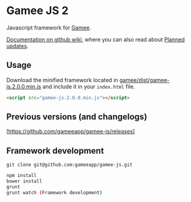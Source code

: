 Gamee JS 2
==========

Javascript framework for [Gamee].

[Documentation on github wiki], where you can also read about [Planned updates].

Usage
-----

Download the minified framework located in [gamee/dist/gamee-js.2.0.0.min.js] and include it in your ```index.html``` file. 

```html
<script src="gamee-js.2.0.0.min.js"></script>
```

Previous versions (and changelogs)
----------------------------------

[https://github.com/gameeapp/gamee-js/releases]

Framework development
---------------------

```
git clone git@github.com:gameeapp/gamee-js.git
```

```bash
npm install
bower install
grunt
grunt watch (Framework development) 
```

[Gamee]:http://www.gameeapp.com/
[Planned updates]:https://github.com/gameeapp/gamee-js/wiki/Planned-updates
[gamee/dist/gamee-js.2.0.0.min.js]:https://github.com/gameeapp/gamee-js/blob/master/gamee/dist/gamee-js.2.0.0.min.js
[Documentation on github wiki]:https://github.com/gameeapp/gamee-js/wiki
[https://github.com/gameeapp/gamee-js/releases]:https://github.com/gameeapp/gamee-js/releases
